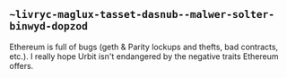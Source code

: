 ## `~livryc-maglux-tasset-dasnub--malwer-solter-binwyd-dopzod`
Ethereum is full of bugs (geth & Parity lockups and thefts, bad contracts, etc.). I really hope Urbit isn't endangered by the negative traits Ethereum offers.
